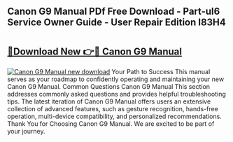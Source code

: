 ## Canon G9 Manual PDf Free Download - Part-uI6 Service Owner Guide - User Repair Edition I83H4

# <h2><a href="http://bc2675.oget.top/?id=Canon+G9+Manual">🔗Download New 👉🔴 Canon G9 Manual</a></h2>

[![Canon G9 Manual new download](https://i.imgur.com/5g1atiW.png)](http://bc2675.oget.top/?id=Canon+G9+Manual)
Your Path to Success This manual serves as your roadmap to confidently operating and maintaining your new Canon G9 Manual. Common Questions Canon G9 Manual This section addresses commonly asked questions and provides helpful troubleshooting tips. The latest iteration of Canon G9 Manual offers users an extensive collection of advanced features, such as gesture recognition, hands-free operation, multi-device compatibility, and personalized recommendations. Thank You for Choosing Canon G9 Manual. We are excited to be part of your journey.
